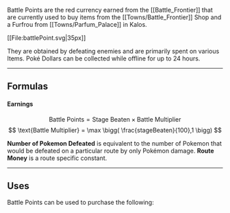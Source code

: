 Battle Points are the red currency earned from the [[Battle_Frontier]] that are currently used to buy items from the [[Towns/Battle_Frontier]] Shop and a Furfrou from [[Towns/Parfum_Palace]] in Kalos.

[[File:battlePoint.svg|35px]]

They are obtained by defeating enemies and are primarily spent on various Items. Poké Dollars can be collected while offline for up to 24 hours.

---

## Formulas
#### Earnings
$$ \text{Battle Points} =\text{Stage Beaten} \times \text{Battle Multiplier} $$
$$ \text{Battle Multiplier} = \max \bigg( \frac{stageBeaten}{100},1 \bigg) $$

**Number of Pokemon Defeated** is equivalent to the number of Pokemon that would be defeated on a particular route by only Pokémon damage.
**Route Money** is a route specific constant.

---

## Uses
Battle Points can be used to purchase the following:

